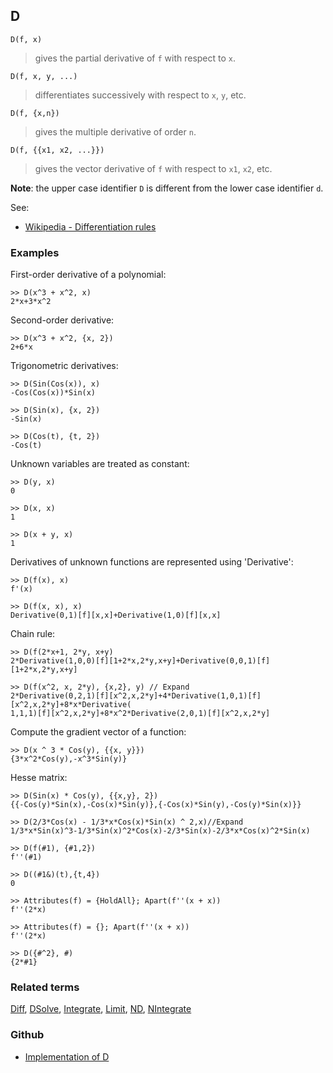 ## D

```
D(f, x)
```
> gives the partial derivative of `f` with respect to `x`. 


```
D(f, x, y, ...)
```
> differentiates successively with respect to `x`, `y`, etc. 

```
D(f, {x,n})
```
> gives the multiple derivative of order `n`.  
  
```
D(f, {{x1, x2, ...}})
```
> gives the vector derivative of `f` with respect to `x1`, `x2`, etc.
		
**Note**: the upper case identifier `D` is different from the lower case identifier `d`.
  
See:
* [Wikipedia - Differentiation rules](https://en.wikipedia.org/wiki/Differentiation_rules)

### Examples
First-order derivative of a polynomial:

```
>> D(x^3 + x^2, x)   
2*x+3*x^2  
```

Second-order derivative:

```
>> D(x^3 + x^2, {x, 2})    
2+6*x  
```

Trigonometric derivatives: 
  
```
>> D(Sin(Cos(x)), x)    
-Cos(Cos(x))*Sin(x) 
 
>> D(Sin(x), {x, 2})    
-Sin(x)    
 
>> D(Cos(t), {t, 2})    
-Cos(t)    
```

Unknown variables are treated as constant:
 
```
>> D(y, x)    
0    
 
>> D(x, x)    
1    

>> D(x + y, x)    
1    
```

Derivatives of unknown functions are represented using 'Derivative': 
  
```
>> D(f(x), x)    
f'(x)    
 
>> D(f(x, x), x)    
Derivative(0,1)[f][x,x]+Derivative(1,0)[f][x,x]   
```

Chain rule:

```
>> D(f(2*x+1, 2*y, x+y)    
2*Derivative(1,0,0)[f][1+2*x,2*y,x+y]+Derivative(0,0,1)[f][1+2*x,2*y,x+y]    
 
>> D(f(x^2, x, 2*y), {x,2}, y) // Expand    
2*Derivative(0,2,1)[f][x^2,x,2*y]+4*Derivative(1,0,1)[f][x^2,x,2*y]+8*x*Derivative(
1,1,1)[f][x^2,x,2*y]+8*x^2*Derivative(2,0,1)[f][x^2,x,2*y] 
```

Compute the gradient vector of a function: 

``` 
>> D(x ^ 3 * Cos(y), {{x, y}})   
{3*x^2*Cos(y),-x^3*Sin(y)}  
```

Hesse matrix:

```
>> D(Sin(x) * Cos(y), {{x,y}, 2})    
{{-Cos(y)*Sin(x),-Cos(x)*Sin(y)},{-Cos(x)*Sin(y),-Cos(y)*Sin(x)}}  
 
>> D(2/3*Cos(x) - 1/3*x*Cos(x)*Sin(x) ^ 2,x)//Expand    
1/3*x*Sin(x)^3-1/3*Sin(x)^2*Cos(x)-2/3*Sin(x)-2/3*x*Cos(x)^2*Sin(x)
 
>> D(f(#1), {#1,2})    
f''(#1)   
 
>> D((#1&)(t),{t,4})    
0    
 
>> Attributes(f) = {HoldAll}; Apart(f''(x + x))    
f''(2*x)  
 
>> Attributes(f) = {}; Apart(f''(x + x))    
f''(2*x)  
  
>> D({#^2}, #)
{2*#1}
```

### Related terms 
[Diff](Diff.md), [DSolve](DSolve.md), [Integrate](Integrate.md), [Limit](Limit.md), [ND](ND.md), [NIntegrate](NIntegrate.md) 
### Github
* [Implementation of D](https://github.com/axkr/symja_android_library/blob/master/symja_android_library/matheclipse-core/src/main/java/org/matheclipse/core/reflection/system/D.java#L161) 

